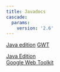 ```yaml
---
title: Javadocs
cascade:
  params:
    version: '2.6'
---
```

[Java edition](./java)
[GWT](./gwt)
<p class="index">
  <a href="java/">Java Edition</a><br>
  <a href="gwt/">Google Web Toolkit</a><br>
</p>